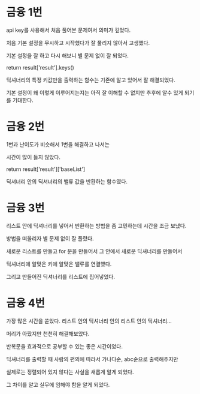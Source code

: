   # 금융 1번
  api key를 사용해서 처음 풀어본 문제여서 의미가 깊었다.

  처음 기본 설정을 무시하고 시작했다가 잘 풀리지 않아서 고생했다.

  기본 설정을 잘 하고 다시 해보니 별 문제 없이 잘 되었다.

  return result['result'].keys()
  
  딕셔너리의 특정 키값만을 출력하는 함수는 기존에 알고 있어서 잘 해결되었다.

  기본 설정이 왜 이렇게 이루어지는지는 아직 잘 이해할 수 없지만
  추후에 알수 있게 되기를 기대한다.
  

  # 금융 2번
  1번과 난이도가 비슷해서 1번을 해결하고 나서는

  시간이 많이 들지 않았다.

  return result['result']['baseList']

  딕셔너리 안의 딕셔너리의 밸류 값을 반환하는 함수였다.

  # 금융 3번
  리스트 안에 딕셔너리를 넣어서 반환하는 방법을 좀 고민하는데 시간을 조금 보냈다.

  방법을 떠올리자 별 문제 없이 잘 풀렸다.

  새로운 리스트를 만들고 for 문을 만들어서 그 안에서 새로운 딕셔너리를 만들어서

  딕셔너리에 알맞은 키에 알맞은 밸류를 연결했다.

  그리고 만들어진 딕셔너리를 리스트에 집어넣었다.

  # 금융 4번
  가장 많은 시간을 쏟았다. 리스트 안의 딕셔너리 안의 리스트 안의 딕셔너리...

  머리가 아팠지만 천천히 해결해보았다.

  반복문을 효과적으로 공부할 수 있는 좋은 시간이었다.

  딕셔너리를 출력할 때 사람의 편의에 따라서 가나다순, abc순으로 출력해주지만

  실제로는 정렬되어 있지 않다는 사실을 새롭게 알게 되었다.

  그 차이를 알고 실무에 임해야 함을 알게 되었다.